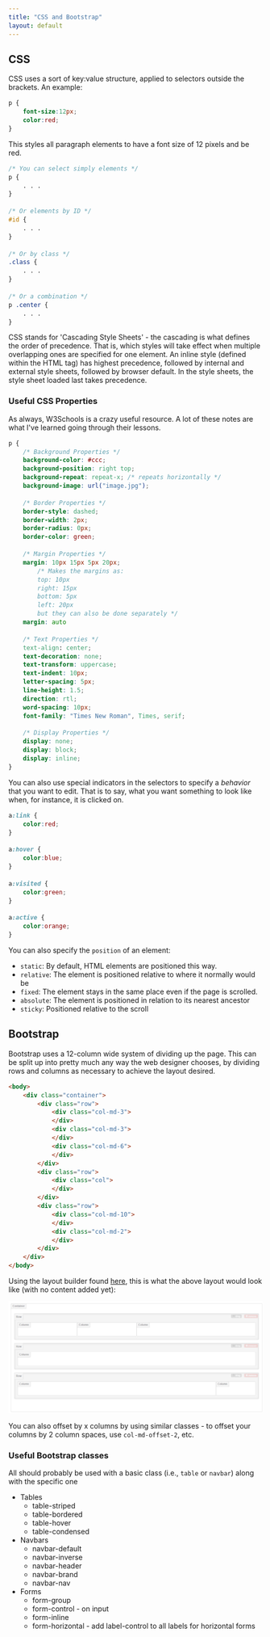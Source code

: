 ```yaml
---
title: "CSS and Bootstrap"
layout: default
---
```


## CSS
CSS uses a sort of key:value structure, applied to selectors outside the brackets. An example:
```CSS
p {
    font-size:12px;
    color:red;
}
```
This styles all paragraph elements to have a font size of 12 pixels and be red.
```CSS
/* You can select simply elements */
p {
    . . .
}

/* Or elements by ID */
#id {
    . . .
}

/* Or by class */
.class {
    . . .
}

/* Or a combination */
p .center {
    . . .
}
```

CSS stands for 'Cascading Style Sheets' - the cascading is what defines the order of precedence. That is, which styles will take effect when multiple overlapping ones are specified for one element. An inline style (defined within the HTML tag) has highest precedence, followed by internal and external style sheets, followed by browser default. In the style sheets, the style sheet loaded last takes precedence.

### Useful CSS Properties

As always, W3Schools is a crazy useful resource. A lot of these notes are what I've learned going through their lessons.

```CSS  
p {
    /* Background Properties */
    background-color: #ccc;
    background-position: right top;
    background-repeat: repeat-x; /* repeats horizontally */
    background-image: url("image.jpg");

    /* Border Properties */
    border-style: dashed;
    border-width: 2px;
    border-radius: 0px;
    border-color: green;

    /* Margin Properties */
    margin: 10px 15px 5px 20px;
        /* Makes the margins as:
        top: 10px
        right: 15px
        bottom: 5px
        left: 20px
        but they can also be done separately */
    margin: auto

    /* Text Properties */
    text-align: center;
    text-decoration: none;
    text-transform: uppercase;
    text-indent: 10px;
    letter-spacing: 5px;
    line-height: 1.5;
    direction: rtl;
    word-spacing: 10px;
    font-family: "Times New Roman", Times, serif;

    /* Display Properties */
    display: none;
    display: block;
    display: inline;
}
```

You can also use special indicators in the selectors to specify a *behavior* that you want to edit. That is to say, what you want something to look like when, for instance, it is clicked on.

```CSS
a:link {
    color:red;
}

a:hover {
    color:blue;
}

a:visited {
    color:green;
}

a:active {
    color:orange;
}
```

You can also specify the `position` of an element:
+ `static`: By default, HTML elements are positioned this way.
+ `relative`: The element is positioned relative to where it normally would be
+ `fixed`: The element stays in the same place even if the page is scrolled.
+ `absolute`: The element is positioned in relation to its nearest ancestor
+ `sticky`: Positioned relative to the scroll


## Bootstrap

Bootstrap uses a 12-column wide system of dividing up the page. This can be split up into pretty much any way the web designer chooses, by dividing rows and columns as necessary to achieve the layout desired.

```HTML
<body>
    <div class="container">
        <div class="row">
            <div class="col-md-3">
            </div>
            <div class="col-md-3">
            </div>
            <div class="col-md-6">
            </div>
        </div>
        <div class="row">
            <div class="col">
            </div>
        </div>
        <div class="row">
            <div class="col-md-10">
            </div>
            <div class="col-md-2">
            </div>
        </div>
    </div>
</body>
```

Using the layout builder found [here](http://www.layoutit.com/build), this is what the above layout would look like (with no content added yet):

![Image of Bootstrap-generated Layout](bootstrap_example.PNG)

You can also offset by x columns by using similar classes - to offset your columns by 2 column spaces, use `col-md-offset-2`, etc.

### Useful Bootstrap classes
All should probably be used with a basic class (i.e., `table` or `navbar`) along with the specific one

* Tables
  * table-striped
  * table-bordered
  * table-hover
  * table-condensed
* Navbars
  * navbar-default
  * navbar-inverse
  * navbar-header
  * navbar-brand
  * navbar-nav
* Forms
  * form-group
  * form-control - on input
  * form-inline
  * form-horizontal - add label-control to all labels for horizontal forms
